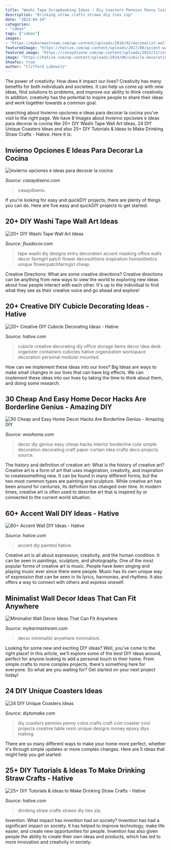 ```yaml
---
title: "Washi Tape Scrapbooking Ideas ~ Diy Coasters Pennies Penny Coins Crafts Craft Coin Coaster Cool Projects Creative Table Resin Unique Designs Money Epoxy Diys Making"
description: "Drinking straw crafts straws diy ties zip"
date: "2023-04-14"
categories:
- "ideas"
tags: ["ideas"]
images:
- "https://mykarmastream.com/wp-content/uploads/2018/02/minimalist-wall-decor-11-.jpg"
featuredImage: "https://hative.com/wp-content/uploads/2017/08/accent-wall-diy/44-accent-wall-diy-ideas.jpg"
featured_image: "https://casaydiseno.com/wp-content/uploads/2015/11/invierno-opciones-decorar-cocina-trineo-madra.jpg"
image: "https://hative.com/wp-content/uploads/2014/06/cubicle-decorating-ideas/2-cubicle-decorating-ideas.jpg"
ShowToc: true
author: "Clifford Lubowitz"
---
```



The power of creativity: How does it impact our lives?
Creativity has many benefits for both individuals and societies. It can help us come up with new ideas, find solutions to problems, and improve our ability to think creatively. In addition, creativity has the potential to inspire people to share their ideas and work together towards a common goal.

	

		
searching about Invierno opciones e ideas para decorar la cocina you've visit to the right page. We have 8 Images about Invierno opciones e ideas para decorar la cocina like 20+ DIY Washi Tape Wall Art Ideas, 24 DIY Unique Coasters Ideas and also 25+ DIY Tutorials &amp; Ideas to Make Drinking Straw Crafts - Hative. Here it is:
		
    
## Invierno Opciones E Ideas Para Decorar La Cocina

<img loading=lazy src="https://casaydiseno.com/wp-content/uploads/2015/11/invierno-opciones-decorar-cocina-trineo-madra.jpg" onerror="this.onerror=null;this.src='https://tse1.mm.bing.net/th?id=OIP.COErAYKW-hfJMyxI87WjyQHaLL&amp;pid=15.1';" alt="Invierno opciones e ideas para decorar la cocina">

_Source: casaydiseno.com_

>casaydiseno. 

	

If you're looking for easy and quickDIY projects, there are plenty of things you can do. Here are five easy and quickDIY projects to get started: 

    
## 20+ DIY Washi Tape Wall Art Ideas

<img loading=lazy src="http://fluxdecor.com/wp-content/uploads/2016/09/washi-tape-wall-art/2-washi-tape-wall-art.jpg" onerror="this.onerror=null;this.src='https://tse4.mm.bing.net/th?id=OIP.__zlnA2T-WzJMBfD0LSkdAHaLH&amp;pid=15.1';" alt="20+ DIY Washi Tape Wall Art Ideas">

_Source: fluxdecor.com_

>tape washi diy designs entry decoration accent masking office walls decor farmgirl patch flower decosolitions inspiration homesthetics unique flowerpatchfarmgirl cheap. 

	

Creative Directions: What are some creative directions?
Creative directions can be anything from new ways to view the world to exploring new ideas about how people interact with each other. It's up to the individual to find what they see as their creative voice and go ahead and explore!

    
## 20+ Creative DIY Cubicle Decorating Ideas - Hative

<img loading=lazy src="https://hative.com/wp-content/uploads/2014/06/cubicle-decorating-ideas/2-cubicle-decorating-ideas.jpg" onerror="this.onerror=null;this.src='https://tse2.mm.bing.net/th?id=OIP.QiGRwWX8muS2giZcRnAs_wHaHa&amp;pid=15.1';" alt="20+ Creative DIY Cubicle Decorating Ideas - Hative">

_Source: hative.com_

>cubicle creative decorating diy office storage items decor idea desk organizer containers cubicles hative organization workspace decoration personal modular mounted. 

	

How can we implement these ideas into our lives?
Big Ideas are ways to make small changes in our lives that can have big effects. We can implement these ideas into our lives by taking the time to think about them, and doing some research.

    
## 30 Cheap And Easy Home Decor Hacks Are Borderline Genius - Amazing DIY

<img loading=lazy src="http://www.woohome.com/wp-content/uploads/2013/11/Genius-home-decor-ideas-16.jpg" onerror="this.onerror=null;this.src='https://tse1.mm.bing.net/th?id=OIP.0zHgXlMJ4UDY3IDEOzWoBwHaKv&amp;pid=15.1';" alt="30 Cheap and Easy Home Decor Hacks Are Borderline Genius - Amazing DIY">

_Source: woohome.com_

>decor diy genius easy cheap hacks interior borderline cute simple decoration decorating craft paper curtain idea crafts deco projects source. 

	

The history and definition of creative art: What is the history of creative art?
Creative art is a form of art that uses imagination, creativity, and inspiration to createsomething new. It can be found in many different forms, but the two most common types are painting and sculpture. While creative art has been around for centuries, its definition has changed over time. In modern times, creative art is often used to describe art that is inspired by or connected to the current world situation.

    
## 60+ Accent Wall DIY Ideas - Hative

<img loading=lazy src="https://hative.com/wp-content/uploads/2017/08/accent-wall-diy/44-accent-wall-diy-ideas.jpg" onerror="this.onerror=null;this.src='https://tse2.mm.bing.net/th?id=OIP.CeGvGeSXXzWBDNvX9wQdrAHaLG&amp;pid=15.1';" alt="60+ Accent Wall DIY Ideas - Hative">

_Source: hative.com_

>accent diy painted hative. 

	

Creative art is all about expression, creativity, and the human condition. It can be seen in paintings, sculpture, and photography. One of the most popular forms of creative art is music. People have been singing and playing music ever since there were people. Music has its own unique way of expression that can be seen in its lyrics, harmonies, and rhythms. It also offers a way to connect with others and express oneself.

    
## Minimalist Wall Decor Ideas That Can Fit Anywhere

<img loading=lazy src="https://mykarmastream.com/wp-content/uploads/2018/02/minimalist-wall-decor-11-.jpg" onerror="this.onerror=null;this.src='https://tse3.mm.bing.net/th?id=OIP.2MSNqhEyDBax3vmrXTpjPQHaLH&amp;pid=15.1';" alt="Minimalist Wall Decor Ideas That Can Fit Anywhere">

_Source: mykarmastream.com_

>decor minimalist anywhere minimalism. 

	

Looking for some new and exciting DIY ideas? Well, you've come to the right place! In this article, we'll explore some of the best DIY ideas around, perfect for anyone looking to add a personal touch to their home. From simple crafts to more complex projects, there's something here for everyone. So what are you waiting for? Get started on your next project today!

    
## 24 DIY Unique Coasters Ideas

<img loading=lazy src="https://www.diytomake.com/wp-content/uploads/2016/09/diy-penny-coasters.jpg" onerror="this.onerror=null;this.src='https://tse4.mm.bing.net/th?id=OIP.PJBt5xHFfNxLHTLHgImqIgHaFS&amp;pid=15.1';" alt="24 DIY Unique Coasters Ideas">

_Source: diytomake.com_

>diy coasters pennies penny coins crafts craft coin coaster cool projects creative table resin unique designs money epoxy diys making. 

	

There are so many different ways to make your home more perfect, whether it's through simple updates or more complex changes. Here are 5 ideas that might help you get started: 

    
## 25+ DIY Tutorials &amp; Ideas To Make Drinking Straw Crafts - Hative

<img loading=lazy src="https://hative.com/wp-content/uploads/2015/08/drinking-straw-crafts/20-drinking-straw-crafts.jpg" onerror="this.onerror=null;this.src='https://tse3.mm.bing.net/th?id=OIP.zWfVO_Jk4oC3yatxPynlswHaKR&amp;pid=15.1';" alt="25+ DIY Tutorials &amp; Ideas to Make Drinking Straw Crafts - Hative">

_Source: hative.com_

>drinking straw crafts straws diy ties zip. 

	

Invention: What impact has invention had on society?
Invention has had a significant impact on society. It has helped to improve technology, make life easier, and create new opportunities for people. Invention has also given people the ability to create their own ideas and products, which has led to more innovation and creativity in society.


